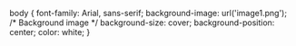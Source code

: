 body {
    font-family: Arial, sans-serif;
    background-image: url('image1.png'); /* Background image */
    background-size: cover;
    background-position: center;
    color: white;
}
